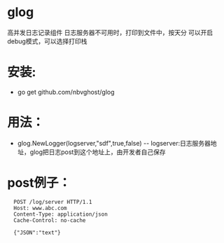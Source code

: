 # glog

高并发日志记录组件
日志服务器不可用时，打印到文件中，按天分
可以开启debug模式，可以选择打印栈

# 安装:
- go get github.com/nbvghost/glog

# 用法：
- glog.NewLogger(logserver,"sdf",true,false)
-- logserver:日志服务器地址，glog把日志post到这个地址上，由开发者自己保存

# post例子：
``` http
  POST /log/server HTTP/1.1
  Host: www.abc.com
  Content-Type: application/json
  Cache-Control: no-cache
  
  {"JSON":"text"}
```
